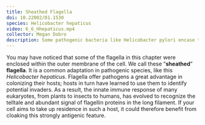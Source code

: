 ```yaml
---
title: Sheathed Flagella
doi: 10.22002/D1.1530
species: Helicobacter hepaticus
video: 6_6_Hhepaticus.mp4
collector: Megan Dobro
description: Some pathogenic bacteria like Helicobacter pylori encase their flagella in a sheath of outer membrane
---
```


You may have noticed that some of the flagella in this chapter were enclosed within the outer membrane of the cell. We call these “**sheathed**” **flagella**. It is a common adaptation in pathogenic species, like this *Helicobacter hepaticus*. Flagella offer pathogens a great advantage in colonizing their hosts; hosts in turn have learned to use them to identify potential invaders. As a result, the innate immune response of many eukaryotes, from plants to insects to humans, has evolved to recognize the telltale and abundant signal of flagellin proteins in the long filament. If your cell aims to take up residence in such a host, it could therefore benefit from cloaking this strongly antigenic feature.

